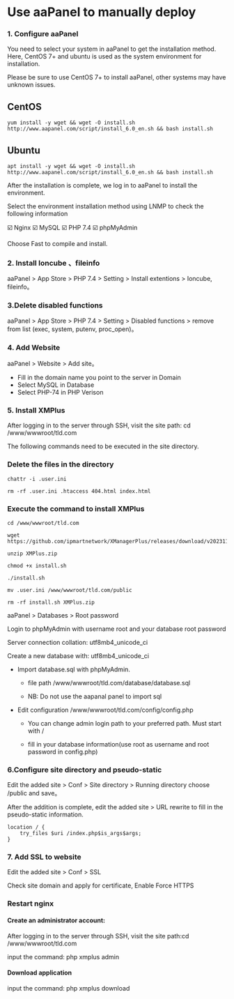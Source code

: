 # Use aaPanel to manually deploy

### 1. Configure aaPanel

You need to select your system in aaPanel to get the installation method. Here, CentOS 7+ and ubuntu is used as the system environment for installation.

Please be sure to use CentOS 7+ to install aaPanel, other systems may have unknown issues.

## CentOS
```
yum install -y wget && wget -O install.sh http://www.aapanel.com/script/install_6.0_en.sh && bash install.sh
```

## Ubuntu
```
apt install -y wget && wget -O install.sh http://www.aapanel.com/script/install_6.0_en.sh && bash install.sh
```

After the installation is complete, we log in to aaPanel to install the environment.

Select the environment installation method using LNMP to check the following information

☑️ Nginx
☑️ MySQL
☑️ PHP 7.4
☑️ phpMyAdmin

Choose Fast to compile and install.

### 2. Install Ioncube 、fileinfo
aaPanel  > App Store > PHP 7.4 > Setting > Install extentions > Ioncube, fileinfo。

### 3.Delete disabled functions
aaPanel  > App Store > PHP 7.4 > Setting > Disabled functions > remove from list (exec, system, putenv, proc_open)。

### 4. Add Website
aaPanel  > Website > Add site。
- Fill in the domain name you point to the server in Domain
- Select MySQL in Database
- Select PHP-74 in PHP Verison

### 5. Install XMPlus
After logging in to the server through SSH, visit the site path: cd /www/wwwroot/tld.com

The following commands need to be executed in the site directory.

### Delete the files in the directory
```
chattr -i .user.ini

rm -rf .user.ini .htaccess 404.html index.html
```

### Execute the command to install XMPlus
```
cd /www/wwwroot/tld.com

wget https://github.com/ipmartnetwork/XManagerPlus/releases/download/v20231107/XMPlus.zip

unzip XMPlus.zip

chmod +x install.sh

./install.sh

mv .user.ini /www/wwwroot/tld.com/public

rm -rf install.sh XMPlus.zip
```

aaPanel  > Databases > Root password

Login to phpMyAdmin with username root and your database root password

Server connection collation: utf8mb4_unicode_ci

Create a new database with: utf8mb4_unicode_ci 

- Import database.sql with phpMyAdmin.

  - file path  /www/wwwroot/tld.com/database/database.sql  
  
  - NB: Do not use the aapanal panel to import sql
  

- Edit configuration /www/wwwroot/tld.com/config/config.php 

  -  You can change admin login path to your preferred path. Must start with /
  
  - fill in your database information(use root as username and root password in config.php)

### 6.Configure site directory and pseudo-static

Edit the added site > Conf > Site directory > Running directory choose /public and save。

After the addition is complete, edit the added site > URL rewrite to fill in the pseudo-static information.

```
location / {
    try_files $uri /index.php$is_args$args;
}
```

### 7. Add SSL to website

Edit the added site  > Conf > SSL 

Check site domain and apply for certificate, Enable Force HTTPS

### Restart nginx

#### Create an administrator account:  

After logging in to the server through SSH, visit the site path:cd  /www/wwwroot/tld.com

input the command: php xmplus admin

#### Download application 

input the command: php xmplus download


